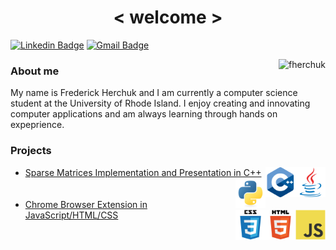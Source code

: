 <h1 align="center">< welcome ></h1>

[![Linkedin Badge](https://img.shields.io/badge/-LinkedIn-blue?style=flat-square&logo=Linkedin&logoColor=white&link=https://www.linkedin.com/in/frederick-herchuk-723821257/)](https://www.linkedin.com/in/frederick-herchuk-723821257/) [![Gmail Badge](https://img.shields.io/badge/-rickherchuk@gmail.com-c14438?style=flat-square&logo=Gmail&logoColor=white&link=mailto:rickherchuk@gmail.com)](mailto:rickherchuk@gmail.com)

<img align="right" src="https://github-readme-stats.vercel.app/api/top-langs?username=fherchuk&size_weight=0.5&count_weight=1&show_icons=true&locale=en&bg_color=0d1117&text_color=ffffff&layout=compact" alt="fherchuk"/>
<h3>About me</h3>
My name is Frederick Herchuk and I am currently a computer science student at the University of Rhode Island. I enjoy creating and innovating computer applications and am always learning through hands on expeprience.

<h3>Projects</h3>

- [Sparse Matrices Implementation and Presentation in C++](https://github.com/fherchuk/SparseMatrixCalculator)
<a href="https://www.w3schools.com/cs/" target="_blank"> <img align="right" src="https://raw.githubusercontent.com/devicons/devicon/master/icons/java/java-original.svg" alt="csharp" width="48" height="48"/> </a> 
<a href="https://www.w3schools.com/cpp/" target="_blank"> <img align="right" src="https://raw.githubusercontent.com/devicons/devicon/master/icons/cplusplus/cplusplus-original.svg" alt="cplusplus" width="48" height="48"/> </a> 
<a href="https://www.python.org" target="_blank"> <img align="right" src="https://raw.githubusercontent.com/devicons/devicon/master/icons/python/python-original.svg" alt="python" width="48" height="48"/> </a>
<br><br><br>
- [Chrome Browser Extension in JavaScript/HTML/CSS](https://github.com/fherchuk/PasswordGenerator)
<a href="https://developer.mozilla.org/en-US/docs/Web/JavaScript" target="_blank"> <img align="right" src="https://raw.githubusercontent.com/devicons/devicon/master/icons/javascript/javascript-original.svg" alt="javascript" width="48" height="48"/> </a>
<a href="https://www.w3.org/html/" target="_blank"> <img align="right" src="https://raw.githubusercontent.com/devicons/devicon/master/icons/html5/html5-original-wordmark.svg" alt="html5" width="48" height="48"/> </a>
<a href="https://www.w3schools.com/css/" target="_blank"> <img align="right" src="https://raw.githubusercontent.com/devicons/devicon/master/icons/css3/css3-original-wordmark.svg" alt="css3" width="48" height="48"/></a>

    
